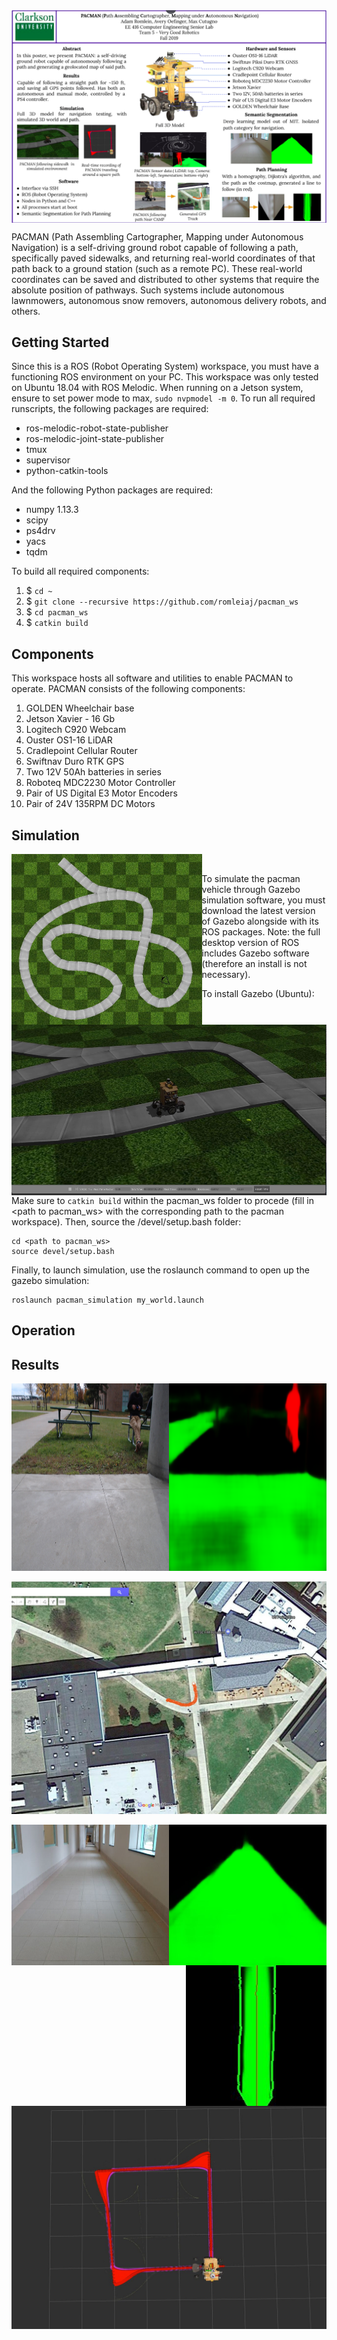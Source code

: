 <img src="/data/Documentation/cropped_poster.png" alt="poster" align="center">

PACMAN (Path Assembling Cartographer, Mapping under Autonomous Navigation) is a self-driving ground robot capable of following a path, specifically paved sidewalks, and returning real-world coordinates of that path back to a ground station (such as a remote PC). These real-world coordinates can be saved and distributed to other systems that require the absolute position of pathways. Such systems include autonomous lawnmowers, autonomous snow removers, autonomous delivery robots, and others.

## Getting Started
Since this is a ROS (Robot Operating System) workspace, you must have a functioning ROS environment on your PC. This workspace was only tested on Ubuntu 18.04 with ROS Melodic. When running on a Jetson system, ensure to set power mode to max, `sudo nvpmodel -m 0`. 
To run all required runscripts, the following packages are required:
* ros-melodic-robot-state-publisher
* ros-melodic-joint-state-publisher
* tmux
* supervisor
* python-catkin-tools

And the following Python packages are required:
* numpy 1.13.3
* scipy
* ps4drv
* yacs
* tqdm

To build all required components:
1. $ `cd ~`
2. $ `git clone --recursive https://github.com/romleiaj/pacman_ws`
3. $ `cd pacman_ws`
4. $ `catkin build`


## Components
This workspace hosts all software and utilities to enable PACMAN to operate.
PACMAN consists of the following components:
1. GOLDEN Wheelchair base
2. Jetson Xavier - 16 Gb
3. Logitech C920 Webcam
4. Ouster OS1-16 LiDAR
5. Cradlepoint Cellular Router
6. Swiftnav Duro RTK GPS
7. Two 12V 50Ah batteries in series
8. Roboteq MDC2230 Motor Controller
9. Pair of US Digital E3 Motor Encoders
10. Pair of 24V 135RPM DC Motors

## Simulation
<img src="/data/Visualization/top-down-path.png" alt="path" align="left" height="273">
<img src="/data/Visualization/pacman-sidewalk.png" alt="pacmanonpath" align="right" height="273">
&nbsp;

To simulate the pacman vehicle through Gazebo simulation software, you must download the latest version of Gazebo alongside with its ROS packages. Note: the full desktop version of ROS includes Gazebo software (therefore an install is not necessary).

To install Gazebo (Ubuntu):
```
curl -sSL http://get.gazebosim.org | sh
```
Make sure to `catkin build` within the pacman_ws folder to procede (fill in \<path to pacman_ws\> with the corresponding path to the pacman workspace). Then, source the /devel/setup.bash folder:
```
cd <path to pacman_ws>
source devel/setup.bash
```
Finally, to launch simulation, use the roslaunch command to open up the gazebo simulation:
```
roslaunch pacman_simulation my_world.launch 
```

## Operation

## Results

<img src="/data/Visualization/orig_plus_seg.png" alt="segment" align="center" height="300">
&nbsp;
<img src="/data/Visualization/gps-track.png" alt="gps" align="center">
&nbsp;
<img src="/data/Visualization/path-indoors.png" alt="pathi" align="left" height="225">
<img src="/data/Visualization/path-planned.png" alt="pathp" align="right" height="225">
&nbsp;
<img src="/data/Visualization/rviz-nav.png" alt="rviznav" align="center">
